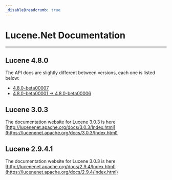 ```yaml
---
_disableBreadcrumb: true
---
```


Lucene.Net Documentation
===============

---------------

## Lucene 4.8.0

The API docs are slightly different between versions, each one is listed below:

* [4.8.0-beta00007](https://lucenenet.apache.org/docs/4.8.0-beta00007/Index.html)
* [4.8.0-beta00001 -> 4.8.0-beta00006](https://lucenenet.apache.org/docs/4.8.0-beta00005/Index.html)

## Lucene 3.0.3

The documentation website for Lucene 3.0.3 is here [http://lucenenet.apache.org/docs/3.0.3/Index.html](https://lucenenet.apache.org/docs/3.0.3/Index.html)

## Lucene 2.9.4.1

The documentation website for Lucene 3.0.3 is here [http://lucenenet.apache.org/docs/2.9.4/Index.html](https://lucenenet.apache.org/docs/2.9.4/Index.html)